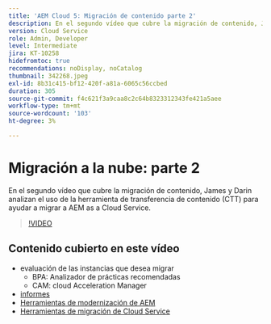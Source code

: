 ```yaml
---
title: 'AEM Cloud 5: Migración de contenido parte 2'
description: En el segundo vídeo que cubre la migración de contenido, James y Darin analizan el uso de la herramienta de transferencia de contenido (CTT) para ayudar a migrar a AEM as a Cloud Service.
version: Cloud Service
role: Admin, Developer
level: Intermediate
jira: KT-10258
hidefromtoc: true
recommendations: noDisplay, noCatalog
thumbnail: 342268.jpeg
exl-id: 8b31c415-bf12-420f-a81a-6065c56ccbed
duration: 305
source-git-commit: f4c621f3a9caa8c2c64b8323312343fe421a5aee
workflow-type: tm+mt
source-wordcount: '103'
ht-degree: 3%

---
```


# Migración a la nube: parte 2

En el segundo vídeo que cubre la migración de contenido, James y Darin analizan el uso de la herramienta de transferencia de contenido (CTT) para ayudar a migrar a AEM as a Cloud Service.

>[!VIDEO](https://video.tv.adobe.com/v/342268?quality=12&learn=on)

## Contenido cubierto en este vídeo

+ evaluación de las instancias que desea migrar
   + BPA: Analizador de prácticas recomendadas
   + CAM: cloud Acceleration Manager
+ [informes](https://github.com/chetanmeh/oak-console-scripts/tree/master/src/main/groovy/repostats)
+ [Herramientas de modernización de AEM](https://opensource.adobe.com/aem-modernize-tools/)
+ [Herramientas de migración de Cloud Service](https://github.com/adobe/aem-cloud-service-source-migration)
